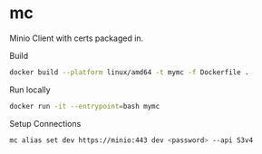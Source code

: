 # mc

Minio Client with certs packaged in.

Build
```bash
docker build --platform linux/amd64 -t mymc -f Dockerfile .
```

Run locally
```bash
docker run -it --entrypoint=bash mymc
```

Setup Connections
```bash
mc alias set dev https://minio:443 dev <password> --api S3v4
```
